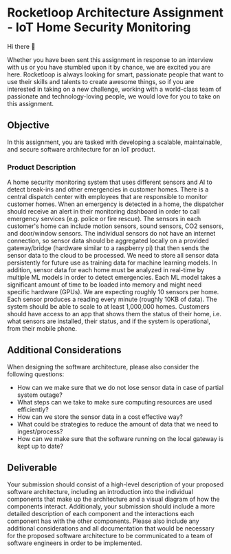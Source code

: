 # Rocketloop Architecture Assignment - IoT Home Security Monitoring

Hi there 👋

Whether you have been sent this assignment in response to an interview with us or you have stumbled upon it by chance, we are excited you are here. Rocketloop is always looking for smart, passionate people that want to use their skills and talents to create awesome things, so if you are interested in taking on a new challenge, working with a world-class team of passionate and technology-loving people, we would love for you to take on this assignment.

## Objective

In this assignment, you are tasked with developing a scalable, maintainable, and secure software architecture for an IoT product.

### Product Description

A home security monitoring system that uses different sensors and AI to detect break-ins and other emergencies in customer homes. There is a central dispatch center with employees that are responsible to monitor customer homes. When an emergency is detected in a home, the dispatcher should receive an alert in their monitoring dashboard in order to call emergency services (e.g. police or fire rescue). The sensors in each customer's home can include motion sensors, sound sensors, CO2 sensors, and door/window sensors. The individual sensors do not have an internet connection, so sensor data should be aggregated locally on a provided gateway/bridge (hardware similar to a raspberry pi) that then sends the sensor data to the cloud to be processed. We need to store all sensor data persistently for future use as training data for machine learning models. In addition, sensor data for each home must be analyzed in real-time by multiple ML models in order to detect emergencies. Each ML model takes a significant amount of time to be loaded into memory and might need specific hardware (GPUs). We are expecting roughly 10 sensors per home. Each sensor produces a reading every minute (roughly 10KB of data). The system should be able to scale to at least 1,000,000 homes.
Customers should have access to an app that shows them the status of their home, i.e. what sensors are installed, their status, and if the system is operational, from their mobile phone.

## Additional Considerations

When designing the software architecture, please also consider the following questions:

- How can we make sure that we do not lose sensor data in case of partial system outage?
- What steps can we take to make sure computing resources are used efficiently?
- How can we store the sensor data in a cost effective way?
- What could be strategies to reduce the amount of data that we need to ingest/process?
- How can we make sure that the software running on the local gateway is kept up to date?

## Deliverable

Your submission should consist of a high-level description of your proposed software architecture, including an introduction into the individual components that make up the architecture and a visual diagram of how the components interact. Additionaly, your submission should include a more detailed description of each component and the interactions each component has with the other components. Please also include any additional considerations and all documentation that would be necessary for the proposed software architecture to be communicated to a team of software engineers in order to be implemented.
